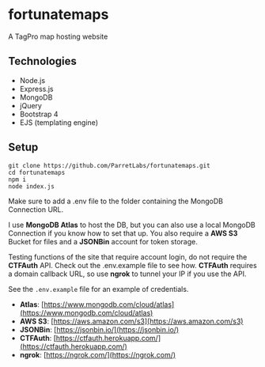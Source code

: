 # fortunatemaps

A TagPro map hosting website

## Technologies
- Node.js
- Express.js
- MongoDB
- jQuery
- Bootstrap 4
- EJS (templating engine)

## Setup
```
git clone https://github.com/ParretLabs/fortunatemaps.git
cd fortunatemaps
npm i
node index.js
```

Make sure to add a .env file to the folder containing the MongoDB Connection URL.

I use **MongoDB Atlas** to host the DB, but you can also use a local MongoDB Connection if you know how to set that up. You also require a **AWS S3** Bucket for files and a **JSONBin** account for token storage.

Testing functions of the site that require account login, do not require the **CTFAuth** API. Check out the .env.example file to see how.
**CTFAuth** requires a domain callback URL, so use **ngrok** to tunnel your IP if you use the API.

See the `.env.example` file for an example of credentials.

- **Atlas**: [https://www.mongodb.com/cloud/atlas](https://www.mongodb.com/cloud/atlas)
- **AWS S3**: [https://aws.amazon.com/s3](https://aws.amazon.com/s3)
- **JSONBin**: [https://jsonbin.io/](https://jsonbin.io/)
- **CTFAuth**: [https://ctfauth.herokuapp.com/](https://ctfauth.herokuapp.com/)
- **ngrok**: [https://ngrok.com/](https://ngrok.com/)